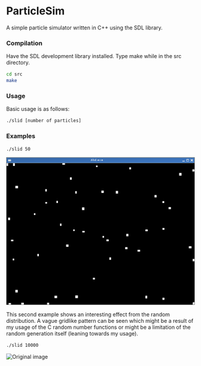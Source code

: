 ParticleSim
===========


A simple particle simulator written in C++ using the SDL library.

### Compilation

Have the SDL development library installed. Type make while in the src directory.

```bash
cd src
make
```

### Usage

Basic usage is as follows:

```bash
./slid [number of particles]
```

### Examples

```bash
./slid 50
```
![Original image](https://github.com/cparadis6191/Particle-Sim/blob/master/examples/particles.gif)

This second example shows an interesting effect from the random distribution. A vague gridlike pattern can be seen which might be a result of my usage of the C random number functions or might be a limitation of the random generation itself (leaning towards my usage).

```bash
./slid 10000
```
![Original image](https://github.com/cparadis6191/Particle-Sim/blob/master/examples/particles_uneven_random_distribution.gif)
